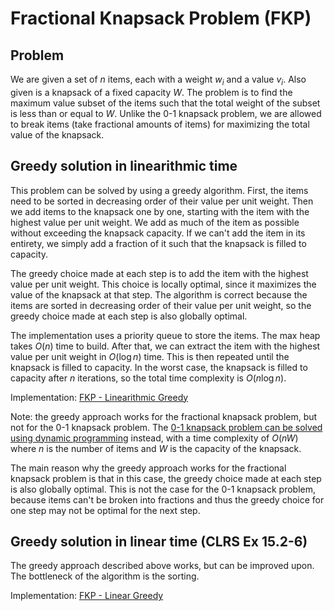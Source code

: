 # Fractional Knapsack Problem (FKP)

## Problem

We are given a set of $n$ items, each with a weight $w_i$ and a value $v_i$. Also given is a knapsack of a fixed capacity $W$. The problem is to find the maximum value subset of the items such that the total weight of the subset is less than or equal to $W$. Unlike the 0-1 knapsack problem, we are allowed to break items (take fractional amounts of items) for maximizing the total value of the knapsack.

## Greedy solution in linearithmic time

This problem can be solved by using a greedy algorithm. First, the items need to be sorted in decreasing order of their value per unit weight. Then we add items to the knapsack one by one, starting with the item with the highest value per unit weight. We add as much of the item as possible without exceeding the knapsack capacity. If we can't add the item in its entirety, we simply add a fraction of it such that the knapsack is filled to capacity.

The greedy choice made at each step is to add the item with the highest value per unit weight. This choice is locally optimal, since it maximizes the value of the knapsack at that step. The algorithm is correct because the items are sorted in decreasing order of their value per unit weight, so the greedy choice made at each step is also globally optimal.

The implementation uses a priority queue to store the items. The max heap takes $O(n)$ time to build. After that, we can extract the item with the highest value per unit weight in $O(\log n)$ time. This is then repeated until the knapsack is filled to capacity. In the worst case, the knapsack is filled to capacity after $n$ iterations, so the total time complexity is $O(n\log n)$.

Implementation: [FKP - Linearithmic Greedy](https://github.com/pl3onasm/AADS/tree/main/algorithms/greedy/fract-knapsack/fkp-1.c)  

Note: the greedy approach works for the fractional knapsack problem, but not for the 0-1 knapsack problem. The [0-1 knapsack problem can be solved using dynamic programming](https://github.com/pl3onasm/AADS/tree/main/algorithms/dynamic-programming/knapsack) instead, with a time complexity of $O(nW)$ where $n$ is the number of items and $W$ is the capacity of the knapsack.  

The main reason why the greedy approach works for the fractional knapsack problem is that in this case, the greedy choice made at each step is also globally optimal. This is not the case for the 0-1 knapsack problem, because items can't be broken into fractions and thus the greedy choice for one step may not be optimal for the next step.

## Greedy solution in linear time (CLRS Ex 15.2-6)

The greedy approach described above works, but can be improved upon. The bottleneck of the algorithm is the sorting.  

Implementation: [FKP - Linear Greedy](https://github.com/pl3onasm/AADS/tree/main/algorithms/greedy/fract-knapsack/fkp-2.c)  
